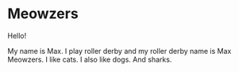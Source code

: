 # Meowzers

Hello!

My name is Max. I play roller derby and my roller derby name is Max Meowzers. I like cats. 
I also like dogs.
And sharks. 

